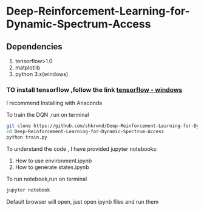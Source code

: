 # Deep-Reinforcement-Learning-for-Dynamic-Spectrum-Access

## Dependencies

1. tensorflow>1.0
2. matplotlib
3. python 3.x(windows)

### TO install tensorflow ,follow the link [tensorflow - windows](https://www.tensorflow.org/install/install_windows) 
I recommend Installing with Anaconda 


To train the DQN ,run on terminal
```bash
git clone https://github.com/shkrwnd/Deep-Reinforcement-Learning-for-Dynamic-Spectrum-Access.git
cd Deep-Reinforcement-Learning-for-Dynamic-Spectrum-Access
python train.py
```

To understand the code , I have provided jupyter notebooks:
1. How to use environment.ipynb
2. How to generate states.ipynb

To run notebook,run on terminal
```bash
jupyter notebook
```
Default browser will open, just open ipynb files and run them








